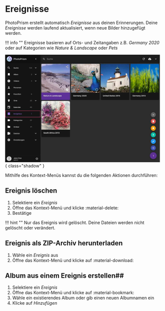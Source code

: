 # Ereignisse #

PhotoPrism erstellt automatisch *Ereignisse* aus deinen Erinnerungen. 
Deine *Ereignisse* werden laufend aktualisiert, wenn neue Bilder hinzugefügt werden.

!!! info ""
    Ereignisse basieren auf Orts- und Zeitangaben z.B. *Germany 2020* oder auf Kategorien wie *Nature & Landscape* oder *Pets*

![Screenshot](img/moments-2503-german.jpg){ class="shadow" }

Mithilfe des Kontext-Menüs kannst du die folgenden Aktionen durchführen:

## Ereignis löschen ##
1. Selektiere ein *Ereignis*
2. Öffne das Kontext-Menü und klicke :material-delete:
3. Bestätige

!!! hint ""
    Nur das Ereignis wird gelöscht. Deine Dateien werden nicht gelöscht oder verändert.

## Ereignis als ZIP-Archiv herunterladen ##
1. Wähle ein *Ereignis* aus
2. Öffne das Kontext-Menü und klicke auf :material-download:

## Album aus einem Ereignis erstellen##
1. Selektiere ein *Ereignis*
2. Öffne das Kontext-Menü und klicke auf :material-bookmark:
3. Wähle ein existierendes Album oder gib einen neuen Albumnamen ein
4. Klicke auf *Hinzufügen*